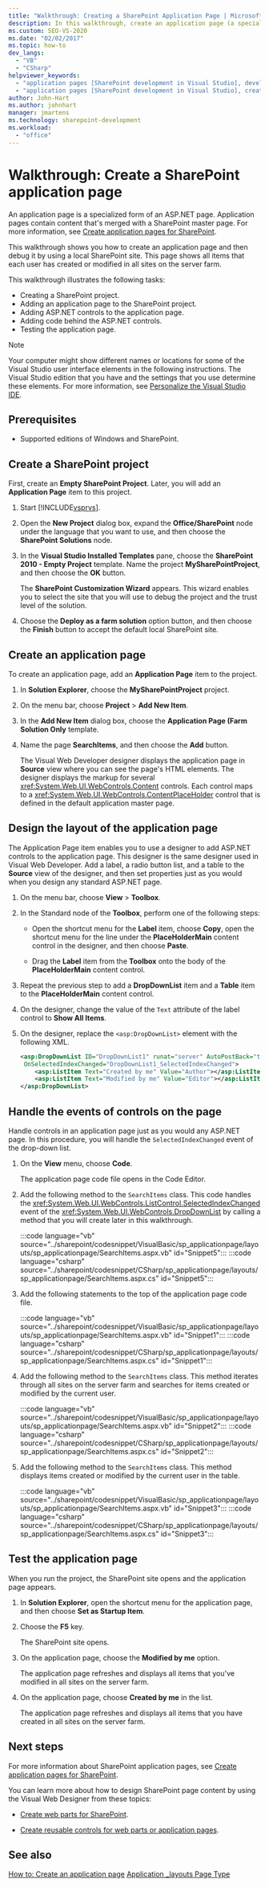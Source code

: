 ```yaml
---
title: "Walkthrough: Creating a SharePoint Application Page | Microsoft Docs"
description: In this walkthrough, create an application page (a specialized form of an ASP.NET page) and then debug it by using a local SharePoint site.
ms.custom: SEO-VS-2020
ms.date: "02/02/2017"
ms.topic: how-to
dev_langs:
  - "VB"
  - "CSharp"
helpviewer_keywords:
  - "application pages [SharePoint development in Visual Studio], developing"
  - "application pages [SharePoint development in Visual Studio], creating"
author: John-Hart
ms.author: johnhart
manager: jmartens
ms.technology: sharepoint-development
ms.workload:
  - "office"
---
```

# Walkthrough: Create a SharePoint application page

An application page is a specialized form of an ASP.NET page. Application pages contain content that's merged with a SharePoint master page. For more information, see [Create application pages for SharePoint](../sharepoint/creating-application-pages-for-sharepoint.md).

This walkthrough shows you how to create an application page and then debug it by using a local SharePoint site. This page shows all items that each user has created or modified in all sites on the server farm.

This walkthrough illustrates the following tasks:

- Creating a SharePoint project.
- Adding an application page to the SharePoint project.
- Adding ASP.NET controls to the application page.
- Adding code behind the ASP.NET controls.
- Testing the application page.

> [!NOTE]
> Your computer might show different names or locations for some of the Visual Studio user interface elements in the following instructions. The Visual Studio edition that you have and the settings that you use determine these elements. For more information, see [Personalize the Visual Studio IDE](../ide/personalizing-the-visual-studio-ide.md).

## Prerequisites

- Supported editions of Windows and SharePoint.

## Create a SharePoint project

First, create an **Empty SharePoint Project**. Later, you will add an **Application Page** item to this project.

1. Start [!INCLUDE[vsprvs](../sharepoint/includes/vsprvs-md.md)].

2. Open the **New Project** dialog box, expand the **Office/SharePoint** node under the language that you want to use, and then choose the **SharePoint Solutions** node.

3. In the **Visual Studio Installed Templates** pane, choose the **SharePoint 2010 - Empty Project** template. Name the project **MySharePointProject**, and then choose the **OK** button.

     The **SharePoint Customization Wizard** appears. This wizard enables you to select the site that you will use to debug the project and the trust level of the solution.

4. Choose the **Deploy as a farm solution** option button, and then choose the **Finish** button to accept the default local SharePoint site.

## Create an application page

To create an application page, add an **Application Page** item to the project.

1. In **Solution Explorer**, choose the **MySharePointProject** project.

2. On the menu bar, choose **Project** > **Add New Item**.

3. In the **Add New Item** dialog box, choose the **Application Page (Farm Solution Only** template.

4. Name the page **SearchItems**, and then choose the **Add** button.

     The Visual Web Developer designer displays the application page in **Source** view where you can see the page's HTML elements. The designer displays the markup for several <xref:System.Web.UI.WebControls.Content> controls. Each control maps to a <xref:System.Web.UI.WebControls.ContentPlaceHolder> control that is defined in the default application master page.

## Design the layout of the application page

The Application Page item enables you to use a designer to add ASP.NET controls to the application page. This designer is the same designer used in Visual Web Developer. Add a label, a radio button list, and a table to the **Source** view of the designer, and then set properties just as you would when you design any standard ASP.NET page.

1. On the menu bar, choose **View** > **Toolbox**.

2. In the Standard node of the **Toolbox**, perform one of the following steps:

    - Open the shortcut menu for the **Label** item, choose **Copy**, open the shortcut menu for the line under the **PlaceHolderMain** content control in the designer, and then choose **Paste**.

    - Drag the **Label** item from the **Toolbox** onto the body of the **PlaceHolderMain** content control.

3. Repeat the previous step to add a **DropDownList** item and a **Table** item to the **PlaceHolderMain** content control.

4. On the designer, change the value of the `Text` attribute of the label control to **Show All Items**.

5. On the designer, replace the `<asp:DropDownList>` element with the following XML.

    ```xml
    <asp:DropDownList ID="DropDownList1" runat="server" AutoPostBack="true"
     OnSelectedIndexChanged="DropDownList1_SelectedIndexChanged">
        <asp:ListItem Text="Created by me" Value="Author"></asp:ListItem>
        <asp:ListItem Text="Modified by me" Value="Editor"></asp:ListItem>
    </asp:DropDownList>
    ```

## Handle the events of controls on the page

Handle controls in an application page just as you would any ASP.NET page. In this procedure, you will handle the `SelectedIndexChanged` event of the drop-down list.

1. On the **View** menu, choose **Code**.

     The application page code file opens in the Code Editor.

2. Add the following method to the `SearchItems` class. This code handles the <xref:System.Web.UI.WebControls.ListControl.SelectedIndexChanged> event of the <xref:System.Web.UI.WebControls.DropDownList> by calling a method that you will create later in this walkthrough.

     :::code language="vb" source="../sharepoint/codesnippet/VisualBasic/sp_applicationpage/layouts/sp_applicationpage/SearchItems.aspx.vb" id="Snippet5":::
     :::code language="csharp" source="../sharepoint/codesnippet/CSharp/sp_applicationpage/layouts/sp_applicationpage/SearchItems.aspx.cs" id="Snippet5":::

3. Add the following statements to the top of the application page code file.

     :::code language="vb" source="../sharepoint/codesnippet/VisualBasic/sp_applicationpage/layouts/sp_applicationpage/SearchItems.aspx.vb" id="Snippet1":::
     :::code language="csharp" source="../sharepoint/codesnippet/CSharp/sp_applicationpage/layouts/sp_applicationpage/SearchItems.aspx.cs" id="Snippet1":::

4. Add the following method to the `SearchItems` class. This method iterates through all sites on the server farm and searches for items created or modified by the current user.

     :::code language="vb" source="../sharepoint/codesnippet/VisualBasic/sp_applicationpage/layouts/sp_applicationpage/SearchItems.aspx.vb" id="Snippet2":::
     :::code language="csharp" source="../sharepoint/codesnippet/CSharp/sp_applicationpage/layouts/sp_applicationpage/SearchItems.aspx.cs" id="Snippet2":::

5. Add the following method to the `SearchItems` class. This method displays items created or modified by the current user in the table.

     :::code language="vb" source="../sharepoint/codesnippet/VisualBasic/sp_applicationpage/layouts/sp_applicationpage/SearchItems.aspx.vb" id="Snippet3":::
     :::code language="csharp" source="../sharepoint/codesnippet/CSharp/sp_applicationpage/layouts/sp_applicationpage/SearchItems.aspx.cs" id="Snippet3":::

## Test the application page

When you run the project, the SharePoint site opens and the application page appears.

1. In **Solution Explorer**, open the shortcut menu for the application page, and then choose **Set as Startup Item**.

2. Choose the **F5** key.

     The SharePoint site opens.

3. On the application page, choose the **Modified by me** option.

     The application page refreshes and displays all items that you've modified in all sites on the server farm.

4. On the application page, choose **Created by me** in the list.

     The application page refreshes and displays all items that you have created in all sites on the server farm.

## Next steps

For more information about SharePoint application pages, see [Create application pages for SharePoint](../sharepoint/creating-application-pages-for-sharepoint.md).

You can learn more about how to design SharePoint page content by using the Visual Web Designer from these topics:

- [Create web parts for SharePoint](../sharepoint/creating-web-parts-for-sharepoint.md).

- [Create reusable controls for web parts or application pages](../sharepoint/creating-reusable-controls-for-web-parts-or-application-pages.md).

## See also

[How to: Create an application page](../sharepoint/how-to-create-an-application-page.md)
[Application _layouts Page Type](/previous-versions/office/aa979604(v=office.14))
